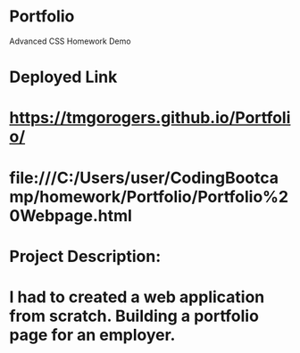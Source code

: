 # Portfolio
Advanced CSS Homework Demo

# Deployed Link
# https://tmgorogers.github.io/Portfolio/

# file:///C:/Users/user/CodingBootcamp/homework/Portfolio/Portfolio%20Webpage.html

# Project Description:

# I had to created a web application from scratch.  Building a portfolio page for an employer.

